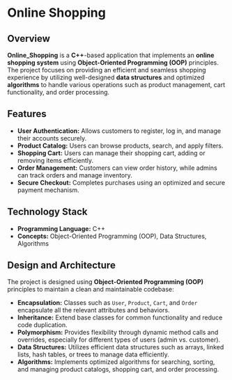 # Online Shopping

## Overview
**Online_Shopping** is a **C++**-based application that implements an **online shopping system** using **Object-Oriented Programming (OOP)** principles. The project focuses on providing an efficient and seamless shopping experience by utilizing well-designed **data structures** and optimized **algorithms** to handle various operations such as product management, cart functionality, and order processing.

## Features
- **User Authentication:** Allows customers to register, log in, and manage their accounts securely.
- **Product Catalog:** Users can browse products, search, and apply filters.
- **Shopping Cart:** Users can manage their shopping cart, adding or removing items efficiently.
- **Order Management:** Customers can view order history, while admins can track orders and manage inventory.
- **Secure Checkout:** Completes purchases using an optimized and secure payment mechanism.

## Technology Stack
- **Programming Language:** C++
- **Concepts:** Object-Oriented Programming (OOP), Data Structures, Algorithms


## Design and Architecture
The project is designed using **Object-Oriented Programming (OOP)** principles to maintain a clean and maintainable codebase:
- **Encapsulation:** Classes such as `User`, `Product`, `Cart`, and `Order` encapsulate all the relevant attributes and behaviors.
- **Inheritance:** Extend base classes for common functionality and reduce code duplication.
- **Polymorphism:** Provides flexibility through dynamic method calls and overrides, especially for different types of users (admin vs. customer).
- **Data Structures:** Utilizes efficient data structures such as arrays, linked lists, hash tables, or trees to manage data efficiently.
- **Algorithms:** Implements optimized algorithms for searching, sorting, and managing product catalogs, shopping cart, and order processing.
